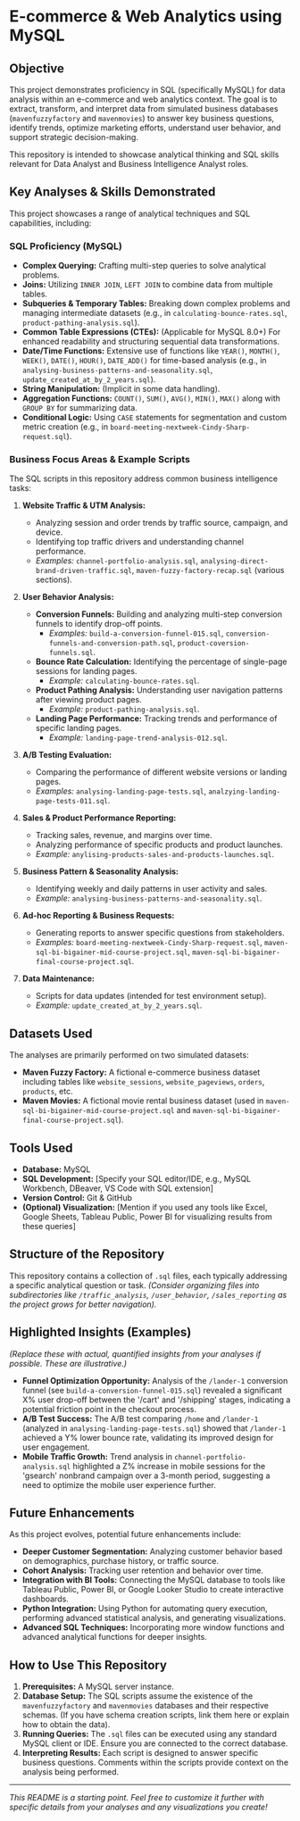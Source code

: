 # E-commerce & Web Analytics using MySQL

## Objective

This project demonstrates proficiency in SQL (specifically MySQL) for data analysis within an e-commerce and web analytics context. The goal is to extract, transform, and interpret data from simulated business databases (`mavenfuzzyfactory` and `mavenmovies`) to answer key business questions, identify trends, optimize marketing efforts, understand user behavior, and support strategic decision-making.

This repository is intended to showcase analytical thinking and SQL skills relevant for Data Analyst and Business Intelligence Analyst roles.

## Key Analyses & Skills Demonstrated

This project showcases a range of analytical techniques and SQL capabilities, including:

### SQL Proficiency (MySQL)
* **Complex Querying:** Crafting multi-step queries to solve analytical problems.
* **Joins:** Utilizing `INNER JOIN`, `LEFT JOIN` to combine data from multiple tables.
* **Subqueries & Temporary Tables:** Breaking down complex problems and managing intermediate datasets (e.g., in `calculating-bounce-rates.sql`, `product-pathing-analysis.sql`).
* **Common Table Expressions (CTEs):** (Applicable for MySQL 8.0+) For enhanced readability and structuring sequential data transformations.
* **Date/Time Functions:** Extensive use of functions like `YEAR()`, `MONTH()`, `WEEK()`, `DATE()`, `HOUR()`, `DATE_ADD()` for time-based analysis (e.g., in `analysing-business-patterns-and-seasonality.sql`, `update_created_at_by_2_years.sql`).
* **String Manipulation:** (Implicit in some data handling).
* **Aggregation Functions:** `COUNT()`, `SUM()`, `AVG()`, `MIN()`, `MAX()` along with `GROUP BY` for summarizing data.
* **Conditional Logic:** Using `CASE` statements for segmentation and custom metric creation (e.g., in `board-meeting-nextweek-Cindy-Sharp-request.sql`).

### Business Focus Areas & Example Scripts

The SQL scripts in this repository address common business intelligence tasks:

1.  **Website Traffic & UTM Analysis:**
    * Analyzing session and order trends by traffic source, campaign, and device.
    * Identifying top traffic drivers and understanding channel performance.
    * *Examples:* `channel-portfolio-analysis.sql`, `analysing-direct-brand-driven-traffic.sql`, `maven-fuzzy-factory-recap.sql` (various sections).

2.  **User Behavior Analysis:**
    * **Conversion Funnels:** Building and analyzing multi-step conversion funnels to identify drop-off points.
        * *Examples:* `build-a-conversion-funnel-015.sql`, `conversion-funnels-and-conversion-path.sql`, `product-coversion-funnels.sql`.
    * **Bounce Rate Calculation:** Identifying the percentage of single-page sessions for landing pages.
        * *Example:* `calculating-bounce-rates.sql`.
    * **Product Pathing Analysis:** Understanding user navigation patterns after viewing product pages.
        * *Example:* `product-pathing-analysis.sql`.
    * **Landing Page Performance:** Tracking trends and performance of specific landing pages.
        * *Example:* `landing-page-trend-analysis-012.sql`.

3.  **A/B Testing Evaluation:**
    * Comparing the performance of different website versions or landing pages.
    * *Examples:* `analysing-landing-page-tests.sql`, `analzying-landing-page-tests-011.sql`.

4.  **Sales & Product Performance Reporting:**
    * Tracking sales, revenue, and margins over time.
    * Analyzing performance of specific products and product launches.
    * *Example:* `anylising-products-sales-and-products-launches.sql`.

5.  **Business Pattern & Seasonality Analysis:**
    * Identifying weekly and daily patterns in user activity and sales.
    * *Example:* `analysing-business-patterns-and-seasonality.sql`.

6.  **Ad-hoc Reporting & Business Requests:**
    * Generating reports to answer specific questions from stakeholders.
    * *Examples:* `board-meeting-nextweek-Cindy-Sharp-request.sql`, `maven-sql-bi-bigainer-mid-course-project.sql`, `maven-sql-bi-bigainer-final-course-project.sql`.

7.  **Data Maintenance:**
    * Scripts for data updates (intended for test environment setup).
    * *Example:* `update_created_at_by_2_years.sql`.

## Datasets Used

The analyses are primarily performed on two simulated datasets:

* **Maven Fuzzy Factory:** A fictional e-commerce business dataset including tables like `website_sessions`, `website_pageviews`, `orders`, `products`, etc.
* **Maven Movies:** A fictional movie rental business dataset (used in `maven-sql-bi-bigainer-mid-course-project.sql` and `maven-sql-bi-bigainer-final-course-project.sql`).

## Tools Used

* **Database:** MySQL
* **SQL Development:** [Specify your SQL editor/IDE, e.g., MySQL Workbench, DBeaver, VS Code with SQL extension]
* **Version Control:** Git & GitHub
* **(Optional) Visualization:** [Mention if you used any tools like Excel, Google Sheets, Tableau Public, Power BI for visualizing results from these queries]

## Structure of the Repository

This repository contains a collection of `.sql` files, each typically addressing a specific analytical question or task.
*(Consider organizing files into subdirectories like `/traffic_analysis`, `/user_behavior`, `/sales_reporting` as the project grows for better navigation).*

## Highlighted Insights (Examples)

*(Replace these with actual, quantified insights from your analyses if possible. These are illustrative.)*

* **Funnel Optimization Opportunity:** Analysis of the `/lander-1` conversion funnel (see `build-a-conversion-funnel-015.sql`) revealed a significant X% user drop-off between the '/cart' and '/shipping' stages, indicating a potential friction point in the checkout process.
* **A/B Test Success:** The A/B test comparing `/home` and `/lander-1` (analyzed in `analysing-landing-page-tests.sql`) showed that `/lander-1` achieved a Y% lower bounce rate, validating its improved design for user engagement.
* **Mobile Traffic Growth:** Trend analysis in `channel-portfolio-analysis.sql` highlighted a Z% increase in mobile sessions for the 'gsearch' nonbrand campaign over a 3-month period, suggesting a need to optimize the mobile user experience further.

## Future Enhancements

As this project evolves, potential future enhancements include:

* **Deeper Customer Segmentation:** Analyzing customer behavior based on demographics, purchase history, or traffic source.
* **Cohort Analysis:** Tracking user retention and behavior over time.
* **Integration with BI Tools:** Connecting the MySQL database to tools like Tableau Public, Power BI, or Google Looker Studio to create interactive dashboards.
* **Python Integration:** Using Python for automating query execution, performing advanced statistical analysis, and generating visualizations.
* **Advanced SQL Techniques:** Incorporating more window functions and advanced analytical functions for deeper insights.

## How to Use This Repository

1.  **Prerequisites:** A MySQL server instance.
2.  **Database Setup:** The SQL scripts assume the existence of the `mavenfuzzyfactory` and `mavenmovies` databases and their respective schemas. (If you have schema creation scripts, link them here or explain how to obtain the data).
3.  **Running Queries:** The `.sql` files can be executed using any standard MySQL client or IDE. Ensure you are connected to the correct database.
4.  **Interpreting Results:** Each script is designed to answer specific business questions. Comments within the scripts provide context on the analysis being performed.

---

*This README is a starting point. Feel free to customize it further with specific details from your analyses and any visualizations you create!*
